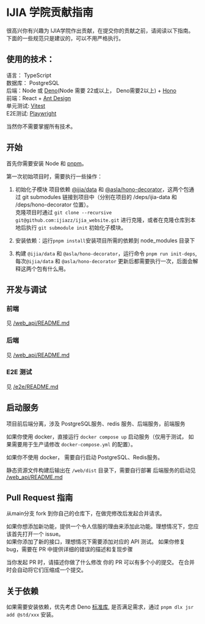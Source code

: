 # IJIA 学院贡献指南

很高兴你有兴趣为 IJIA学院作出贡献，在提交你的贡献之前，请阅读以下指南。\
下面的一些规范只是建议的，可以不用严格执行。

## 使用的技术：

语言： TypeScript\
数据库： PostgreSQL\
后端：Node 或 [Deno](http://deno.com/)(Node 需要 22或以上， Deno需要2以上) + [Hono](https://hono.dev/)\
前端：React + [Ant Design](https://ant.design/index-cn)\
单元测试: [Vitest](http://vitest.dev/)\
E2E测试: [Playwright](https://playwright.dev/)

当然你不需要掌握所有技术。

## 开始

首先你需要安装 Node 和 [pnpm](https://www.pnpm.cn/)。

第一次初始项目时，需要执行一些操作：

1. 初始化子模块
   项目依赖 [@ijia/data](https://github.com/ijiazz/school_db) 和 [@asla/hono-decorator](https://github.com/asnowc/hono-decorator)，这两个包通过 git submodules 链接到项目中（分别在项目的 /deps/ijia-data 和 /deps/hono-decorator 位置）。\
   克隆项目时通过 `git clone --recursive git@github.com:ijiazz/ijia_website.git` 进行克隆，或者在克隆仓库到本地后执行 `git submodule init` 初始化子模块。

2. 安装依赖：运行`pnpm install`安装项目所需的依赖到 node_modules 目录下
3. 构建 `@ijia/data` 和 `@asla/hono-decorator`，运行命令 `pnpm run init-deps`, 每次`@ijia/data` 和 `@asla/hono-decorator` 更新后都需要执行一次，后面会解释这两个包有什么用。

## 开发与调试

### 前端

见 [/web_api/README.md](./web_api/README.md)

### 后端

见 [/web_api/README.md](./web_api/README.md)

### E2E 测试

见 [/e2e/README.md](./e2e/README.md)

## 启动服务

项目前后端分离，涉及 PostgreSQL服务、redis 服务、后端服务，前端服务

如果你使用 docker，直接运行 `docker compose up` 启动服务（仅用于测试， 如果需要用于生产请修改 `docker-compose.yml` 的配置）。

如果你不使用 docker， 需要自行启动 PostgreSQL、Redis服务。

静态资源文件构建后输出在 `/web/dist` 目录下，需要自行部署
后端服务的启动见 [/web_api/README.md](./web_api/README.md)

## Pull Request 指南

从main分支 fork 到你自己的仓库下，在做完修改后发起合并请求。

如果你想添加新功能，提供一个令人信服的理由来添加此功能。理想情况下，您应该首先打开一个 issue。\
如果你添加了新的接口，理想情况下需要添加对应的 API 测试。
如果你修复bug，需要在 PR 中提供详细的错误的描述和复现步骤

当你发起 PR 时，请描述你做了什么修改
你的 PR 可以有多个小的提交。 在合并时会自动将它们压缩成一个提交。

## 关于依赖

如果需要安装依赖，优先考虑 Deno [标准库](https://jsr.io/@std), 是否满足需求，通过 `pnpm dlx jsr add @std/xxx` 安装。
